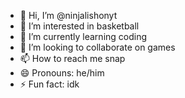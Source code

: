 - 👋 Hi, I’m @ninjalishonyt
- 👀 I’m interested in basketball
- 🌱 I’m currently learning coding
- 💞️ I’m looking to collaborate on games
- 📫 How to reach me snap
- 😄 Pronouns: he/him
- ⚡ Fun fact: idk

<!---
ninjalishonyt/ninjalishonyt is a ✨ special ✨ repository because its `README.md` (this file) appears on your GitHub profile.
You can click the Preview link to take a look at your changes.
--->
